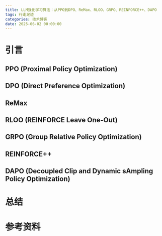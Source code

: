 ```yaml
---
title: LLM强化学习算法：从PPO到DPO、ReMax、RLOO、GRPO、REINFORCE++、DAPO
tags: 行走足迹
categories: 技术博客
date: 2025-06-02 00:00:00
---
```


# 引言

## PPO (**P**roximal **P**olicy **O**ptimization)


## DPO (**D**irect **P**reference **O**ptimization)

## ReMax

## RLOO (**R**EINFORCE **L**eave **O**ne-**O**ut)

## GRPO (**G**roup **R**elative **P**olicy **O**ptimization)

## REINFORCE++ 

## DAPO (**D**ecoupled Clip and **D**ynamic s**A**mpling **P**olicy **O**ptimization)

# 总结


# 参考资料